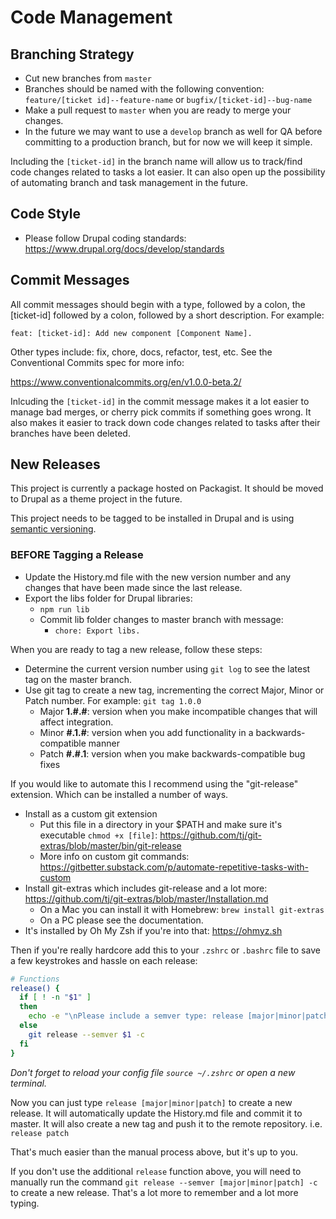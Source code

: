 # Code Management

## Branching Strategy

 - Cut new branches from `master`
 - Branches should be named with the following convention: `feature/[ticket id]--feature-name` or `bugfix/[ticket-id]--bug-name`
 - Make a pull request to `master` when you are ready to merge your changes.
 - In the future we may want to use a `develop` branch as well for QA before committing to a production branch, but for now we will keep it simple.

Including the `[ticket-id]` in the branch name will allow us to track/find code changes related to tasks a lot easier. It can also open up the possibility of automating branch and task management in the future.

## Code Style

 - Please follow Drupal coding standards: https://www.drupal.org/docs/develop/standards


## Commit Messages

All commit messages should begin with a type, followed by a colon, the [ticket-id] followed by a colon, followed by a short description. For example:

```
feat: [ticket-id]: Add new component [Component Name].
```

Other types include: fix, chore, docs, refactor, test, etc. See the Conventional Commits spec for more info:

https://www.conventionalcommits.org/en/v1.0.0-beta.2/

Inlcuding the `[ticket-id]` in the commit message makes it a lot easier to manage bad merges, or cherry pick commits if something goes wrong. It also makes it easier to track down code changes related to tasks after their branches have been deleted.


## New Releases

This project is currently a package hosted on Packagist. It should be moved to Drupal as a theme project in the future.

This project needs to be tagged to be installed in Drupal and is using [semantic versioning](https://semver.org/).


### BEFORE Tagging a Release

  - Update the History.md file with the new version number and any changes that have been made since the last release.
  - Export the libs folder for Drupal libraries:
    - `npm run lib`
    - Commit lib folder changes to master branch with message:
      - `chore: Export libs.`


When you are ready to tag a new release, follow these steps:

 - Determine the current version number using `git log` to see the latest tag on the master branch.
 - Use git tag to create a new tag, incrementing the correct Major, Minor or Patch number. For example: `git tag 1.0.0`
   - Major **1.#.#**: version when you make incompatible changes that will affect integration.
   - Minor **#.1.#**: version when you add functionality in a backwards-compatible manner
   - Patch **#.#.1**: version when you make backwards-compatible bug fixes

If you would like to automate this I recommend using the "git-release" extension. Which can be installed a number of ways.

  - Install as a custom git extension
    - Put this file in a directory in your $PATH and make sure it's executable `chmod +x [file]`: https://github.com/tj/git-extras/blob/master/bin/git-release
    - More info on custom git commands: https://gitbetter.substack.com/p/automate-repetitive-tasks-with-custom
  - Install git-extras which includes git-release and a lot more: https://github.com/tj/git-extras/blob/master/Installation.md
    - On a Mac you can install it with Homebrew: `brew install git-extras`
    - On a PC please see the documentation.
  - It's installed by Oh My Zsh if you're into that: https://ohmyz.sh

Then if you're really hardcore add this to your `.zshrc` or `.bashrc` file to save a few keystrokes and hassle on each release:

```bash
# Functions
release() {
  if [ ! -n "$1" ]
  then
    echo -e "\nPlease include a semver type: release [major|minor|patch]\n"
  else
    git release --semver $1 -c
  fi
}
```
*Don't forget to reload your config file `source ~/.zshrc` or open a new terminal.*

Now you can just type `release [major|minor|patch]` to create a new release. It will automatically update the History.md file and commit it to master. It will also create a new tag and push it to the remote repository. i.e. `release patch`

That's much easier than the manual process above, but it's up to you.

If you don't use the additional `release` function above, you will need to manually run the command `git release --semver [major|minor|patch] -c` to create a new release. That's a lot more to remember and a lot more typing.

